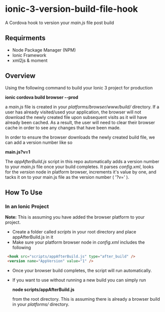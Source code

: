 # ionic-3-version-build-file-hook
A Cordova hook to version your *main.js* file post build

## Requirments
* Node Package Manager (NPM)
* Ionic Framework
* xml2js & moment


## Overview
Using the following command to build your Ionic 3 project for production

**ionic cordova build browser --prod**

a *main.js* file is created in your *platforms/browser/www/build/* directory. If a user has already visited/used your application, the browser will not download the newly created file upon subsequent visits as it will have already been cached. As a result, the user will need to clear their browser cache in order to see any changes that have been made. 

In order to ensure the browser downloads the newly created build file, we can add a version number like so

**main.js?v=1**

The *appAfterBuild.js* script in this repo automatically adds a version number to your *main.js* file once your build completes. It parses *config.xml*, looks for the *version* node in platform browser, increments it's value by one, and tacks it on to your main.js file as the version number ( '?v=' ).

## How To Use

### In an Ionic Project

**Note:** This is assuming you have added the browser platform to your project. 

* Create a folder called *scripts* in your root directory and place appAfterBuild.js in it
* Make sure your platform browser node in *config.xml* includes the following

```html
 <hook src="scripts/appAfterBuild.js" type="after_build" />
 <version name="AppVersion" value="1" />
```

* Once your browser build completes, the script will run automatically. 
* If you want to use without running a new build you can simply run  

   **node scripts/appAfterBuild.js**

   from the root directory. This is assuming there is already a browser build in your *platforms/* directory.

